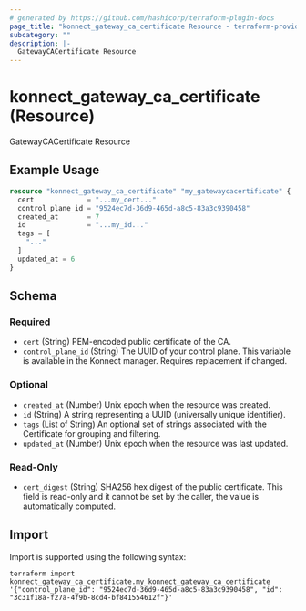 ```yaml
---
# generated by https://github.com/hashicorp/terraform-plugin-docs
page_title: "konnect_gateway_ca_certificate Resource - terraform-provider-konnect"
subcategory: ""
description: |-
  GatewayCACertificate Resource
---
```


# konnect_gateway_ca_certificate (Resource)

GatewayCACertificate Resource

## Example Usage

```terraform
resource "konnect_gateway_ca_certificate" "my_gatewaycacertificate" {
  cert             = "...my_cert..."
  control_plane_id = "9524ec7d-36d9-465d-a8c5-83a3c9390458"
  created_at       = 7
  id               = "...my_id..."
  tags = [
    "..."
  ]
  updated_at = 6
}
```

<!-- schema generated by tfplugindocs -->
## Schema

### Required

- `cert` (String) PEM-encoded public certificate of the CA.
- `control_plane_id` (String) The UUID of your control plane. This variable is available in the Konnect manager. Requires replacement if changed.

### Optional

- `created_at` (Number) Unix epoch when the resource was created.
- `id` (String) A string representing a UUID (universally unique identifier).
- `tags` (List of String) An optional set of strings associated with the Certificate for grouping and filtering.
- `updated_at` (Number) Unix epoch when the resource was last updated.

### Read-Only

- `cert_digest` (String) SHA256 hex digest of the public certificate. This field is read-only and it cannot be set by the caller, the value is automatically computed.

## Import

Import is supported using the following syntax:

```shell
terraform import konnect_gateway_ca_certificate.my_konnect_gateway_ca_certificate '{"control_plane_id": "9524ec7d-36d9-465d-a8c5-83a3c9390458", "id": "3c31f18a-f27a-4f9b-8cd4-bf841554612f"}'
```
